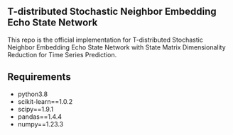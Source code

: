 ## T-distributed Stochastic Neighbor Embedding Echo State Network

This repo is the official implementation for T-distributed Stochastic Neighbor Embedding Echo State Network with State Matrix Dimensionality Reduction for Time Series Prediction.

## Requirements
- python3.8
- scikit-learn==1.0.2
- scipy==1.9.1
- pandas==1.4.4
- numpy==1.23.3
